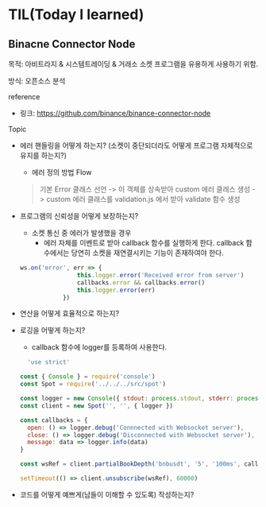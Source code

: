 # TIL(Today I learned)

## Binacne Connector Node
목적: 아비트라지 & 시스템트레이딩 & 거래소 소켓 프로그램을 유용하게 사용하기 위함. 

방식: 오픈소스 분석

reference
- 링크: https://github.com/binance/binance-connector-node

Topic
- 에러 핸들링을 어떻게 하는지? (소켓이 중단되더라도 어떻게 프로그램 자체적으로 유지를 하는지?)
  - 에러 정의 방법 Flow
  > 기본 Error 클래스 선언 -> 이 객체를 상속받아 custom 에러 클래스 생성 -> custom 에러 클래스를 validation.js 에서 받아 validate 함수 생성

- 프로그램의 신뢰성을 어떻게 보장하는지?
  - 소켓 통신 중 에러가 발생했을 경우
    - 에러 자체를 이벤트로 받아 callback 함수를 실행하게 한다. callback 함수에서는 당연히 소켓을 재연결시키는 기능이 존재하여야 한다.
  ```javascript
  ws.on('error', err => {
                  this.logger.error('Received error from server')
                  callbacks.error && callbacks.error()
                  this.logger.error(err)
              })
  ```    

- 연산을 어떻게 효율적으로 하는지?
- 로깅을 어떻게 하는지?
  - callback 함수에 logger를 등록하여 사용한다.
  
  ```javascript
    'use strict'
  
  const { Console } = require('console')
  const Spot = require('../../../src/spot')
  
  const logger = new Console({ stdout: process.stdout, stderr: process.stderr })
  const client = new Spot('', '', { logger })
  
  const callbacks = {
    open: () => logger.debug('Connnected with Websocket server'),
    close: () => logger.debug('Disconnected with Websocket server'),
    message: data => logger.info(data)
  }
  
  const wsRef = client.partialBookDepth('bnbusdt', '5', '100ms', callbacks)
  
  setTimeout(() => client.unsubscribe(wsRef), 60000)
  ```

- 코드를 어떻게 예쁘게(남들이 이해할 수 있도록) 작성하는지?


